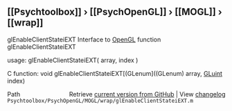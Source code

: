 ## [[Psychtoolbox]] &#8250; [[PsychOpenGL]] &#8250; [[MOGL]] &#8250; [[wrap]]

glEnableClientStateiEXT  Interface to [OpenGL](OpenGL) function glEnableClientStateiEXT  
  
usage:  glEnableClientStateiEXT( array, index )  
  
C function:  void glEnableClientStateiEXT[(GLenum]((GLenum) array, [GLuint](GLuint) index)  




<div class="code_header" style="text-align:right;">
  <span style="float:left;">Path&nbsp;&nbsp;</span> <span class="counter">Retrieve <a href=
  "https://raw.github.com/Psychtoolbox-3/Psychtoolbox-3/beta/Psychtoolbox/PsychOpenGL/MOGL/wrap/glEnableClientStateiEXT.m">current version from GitHub</a> | View <a href=
  "https://github.com/Psychtoolbox-3/Psychtoolbox-3/commits/beta/Psychtoolbox/PsychOpenGL/MOGL/wrap/glEnableClientStateiEXT.m">changelog</a></span>
</div>
<div class="code">
  <code>Psychtoolbox/PsychOpenGL/MOGL/wrap/glEnableClientStateiEXT.m</code>
</div>

